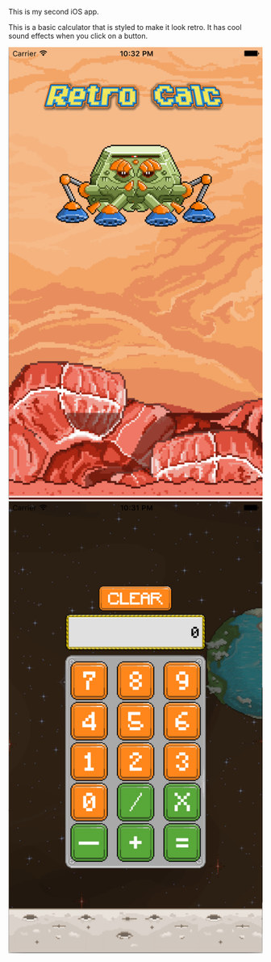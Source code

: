 This is my second iOS app.

This is a basic calculator that is styled to make it look retro. It has cool sound effects when you click on a button.

![alt tag](https://raw.githubusercontent.com/jamesalandyer/retro-calculator/master/retro-calculator1.png)
![alt tag](https://raw.githubusercontent.com/jamesalandyer/retro-calculator/master/retro-calculator2.png)
